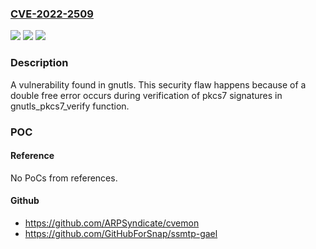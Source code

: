 ### [CVE-2022-2509](https://cve.mitre.org/cgi-bin/cvename.cgi?name=CVE-2022-2509)
![](https://img.shields.io/static/v1?label=Product&message=GnuTLS&color=blue)
![](https://img.shields.io/static/v1?label=Version&message=n%2Fa&color=blue)
![](https://img.shields.io/static/v1?label=Vulnerability&message=Double%20Free&color=brighgreen)

### Description

A vulnerability found in gnutls. This security flaw happens because of a double free error occurs during verification of pkcs7 signatures in gnutls_pkcs7_verify function.

### POC

#### Reference
No PoCs from references.

#### Github
- https://github.com/ARPSyndicate/cvemon
- https://github.com/GitHubForSnap/ssmtp-gael

